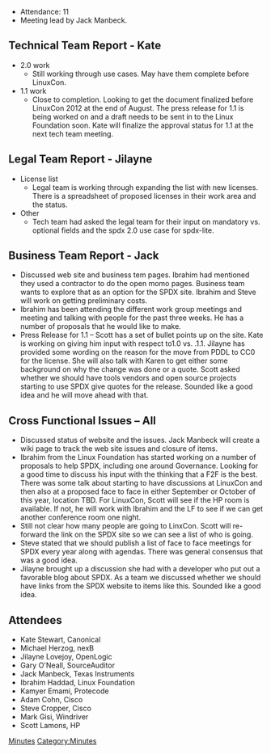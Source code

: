   - Attendance: 11
  - Meeting lead by Jack Manbeck.

## Technical Team Report - Kate

  - 2.0 work
      - Still working through use cases. May have them complete before
        LinuxCon.
  - 1.1 work
      - Close to completion. Looking to get the document finalized
        before LinuxCon 2012 at the end of August. The press release for
        1.1 is being worked on and a draft needs to be sent in to the
        Linux Foundation soon. Kate will finalize the approval status
        for 1.1 at the next tech team meeting.

## Legal Team Report - Jilayne

  - License list
      - Legal team is working through expanding the list with new
        licenses. There is a spreadsheet of proposed licenses in their
        work area and the status.
  - Other
      - Tech team had asked the legal team for their input on mandatory
        vs. optional fields and the spdx 2.0 use case for spdx-lite.

## Business Team Report - Jack

  - Discussed web site and business tem pages. Ibrahim had mentioned
    they used a contractor to do the open momo pages. Business team
    wants to explore that as an option for the SPDX site. Ibrahim and
    Steve will work on getting preliminary costs.
  - Ibrahim has been attending the different work group meetings and
    meeting and talking with people for the past three weeks. He has a
    number of proposals that he would like to make.
  - Press Release for 1.1 – Scott has a set of bullet points up on the
    site. Kate is working on giving him input with respect to1.0 vs.
    .1.1. Jilayne has provided some wording on the reason for the move
    from PDDL to CC0 for the license. She will also talk with Karen to
    get either some background on why the change was done or a quote.
    Scott asked whether we should have tools vendors and open source
    projects starting to use SPDX give quotes for the release. Sounded
    like a good idea and he will move ahead with that.

## Cross Functional Issues – All

  - Discussed status of website and the issues. Jack Manbeck will create
    a wiki page to track the web site issues and closure of items.
  - Ibrahim from the Linux Foundation has started working on a number of
    proposals to help SPDX, including one around Governance. Looking for
    a good time to discuss his input with the thinking that a F2F is the
    best. There was some talk about starting to have discussions at
    LinuxCon and then also at a proposed face to face in either
    September or October of this year, location TBD. For LinuxCon, Scott
    will see if the HP room is available. If not, he will work with
    Ibrahim and the LF to see if we can get another conference room one
    night.
  - Still not clear how many people are going to LinxCon. Scott will
    re-forward the link on the SPDX site so we can see a list of who is
    going.
  - Steve stated that we should publish a list of face to face meetings
    for SPDX every year along with agendas. There was general consensus
    that was a good idea.
  - Jilayne brought up a discussion she had with a developer who put out
    a favorable blog about SPDX. As a team we discussed whether we
    should have links from the SPDX website to items like this. Sounded
    like a good idea.

## Attendees

  - Kate Stewart, Canonical
  - Michael Herzog, nexB
  - Jilayne Lovejoy, OpenLogic
  - Gary O'Neall, SourceAuditor
  - Jack Manbeck, Texas Instruments
  - Ibrahim Haddad, Linux Foundation
  - Kamyer Emami, Protecode
  - Adam Cohn, Cisco
  - Steve Cropper, Cisco
  - Mark Gisi, Windriver
  - Scott Lamons, HP

[Minutes](Category:General "wikilink")
[Category:Minutes](Category:Minutes "wikilink")
